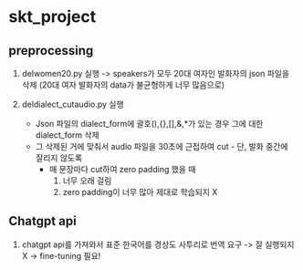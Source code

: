 # skt_project

## preprocessing

1. delwomen20.py 실행 -> speakers가 모두 20대 여자인 발화자의 json 파일을 삭제 (20대 여자 발화자의 data가 불균형하게 너무 많음으로)

2. deldialect_cutaudio.py 실행
   - Json 파일의 dialect_form에 괄호(),{},[],&,*가 있는 경우 그에 대한 dialect_form 삭제
   - 그 삭제된 거에 맞춰서 audio 파일을 30초에 근접하여 cut - 단, 발화 중간에 잘리지 않도록
       * 매 문장마다 cut하여 zero padding 했을 때
         1) 너무 오래 걸림
         2) zero padding이 너무 많아 제대로 학습되지 X

## Chatgpt api

1. chatgpt api를 가져와서 표준 한국어를 경상도 사투리로 번역 요구 -> 잘 실행되지 X -> fine-tuning 필요!

